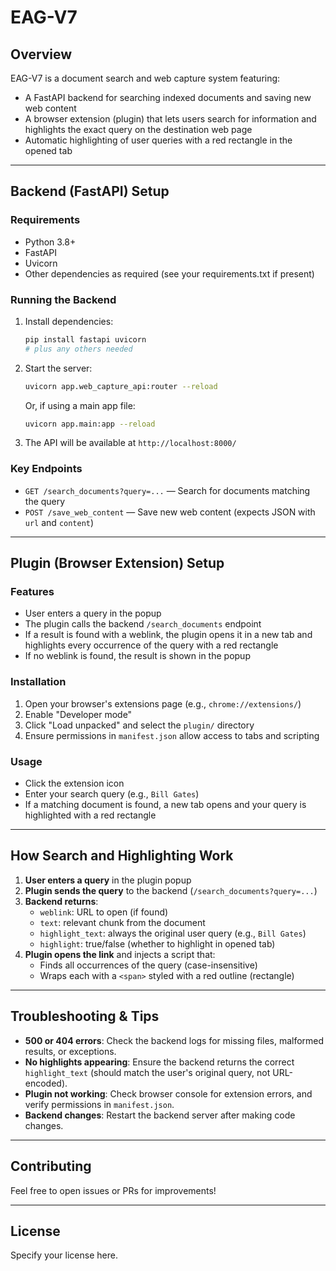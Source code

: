 # EAG-V7

## Overview

EAG-V7 is a document search and web capture system featuring:
- A FastAPI backend for searching indexed documents and saving new web content
- A browser extension (plugin) that lets users search for information and highlights the exact query on the destination web page
- Automatic highlighting of user queries with a red rectangle in the opened tab

---

## Backend (FastAPI) Setup

### Requirements
- Python 3.8+
- FastAPI
- Uvicorn
- Other dependencies as required (see your requirements.txt if present)

### Running the Backend
1. Install dependencies:
   ```bash
   pip install fastapi uvicorn
   # plus any others needed
   ```
2. Start the server:
   ```bash
   uvicorn app.web_capture_api:router --reload
   ```
   Or, if using a main app file:
   ```bash
   uvicorn app.main:app --reload
   ```
3. The API will be available at `http://localhost:8000/`

### Key Endpoints
- `GET /search_documents?query=...` — Search for documents matching the query
- `POST /save_web_content` — Save new web content (expects JSON with `url` and `content`)

---

## Plugin (Browser Extension) Setup

### Features
- User enters a query in the popup
- The plugin calls the backend `/search_documents` endpoint
- If a result is found with a weblink, the plugin opens it in a new tab and highlights every occurrence of the query with a red rectangle
- If no weblink is found, the result is shown in the popup

### Installation
1. Open your browser's extensions page (e.g., `chrome://extensions/`)
2. Enable "Developer mode"
3. Click "Load unpacked" and select the `plugin/` directory
4. Ensure permissions in `manifest.json` allow access to tabs and scripting

### Usage
- Click the extension icon
- Enter your search query (e.g., `Bill Gates`)
- If a matching document is found, a new tab opens and your query is highlighted with a red rectangle

---

## How Search and Highlighting Work

1. **User enters a query** in the plugin popup
2. **Plugin sends the query** to the backend (`/search_documents?query=...`)
3. **Backend returns**:
   - `weblink`: URL to open (if found)
   - `text`: relevant chunk from the document
   - `highlight_text`: always the original user query (e.g., `Bill Gates`)
   - `highlight`: true/false (whether to highlight in opened tab)
4. **Plugin opens the link** and injects a script that:
   - Finds all occurrences of the query (case-insensitive)
   - Wraps each with a `<span>` styled with a red outline (rectangle)

---

## Troubleshooting & Tips

- **500 or 404 errors**: Check the backend logs for missing files, malformed results, or exceptions.
- **No highlights appearing**: Ensure the backend returns the correct `highlight_text` (should match the user's original query, not URL-encoded).
- **Plugin not working**: Check browser console for extension errors, and verify permissions in `manifest.json`.
- **Backend changes**: Restart the backend server after making code changes.

---

## Contributing
Feel free to open issues or PRs for improvements!

---

## License
Specify your license here.